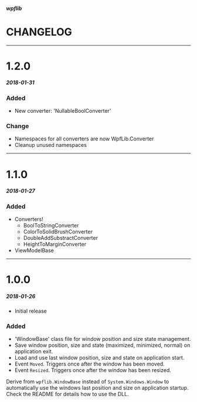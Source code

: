 ##### wpflib

# CHANGELOG
---

# 1.2.0 
##### 2018-01-31

### Added

- New converter: 'NullableBoolConverter'

### Change

- Namespaces for all converters are now WpfLib.Converter
- Cleanup unused namespaces

---

# 1.1.0 
##### 2018-01-27

### Added

- Converters!
	- BoolToStringConverter
	- ColorToSolidBrushConverter
	- DoubleAddSubstractConverter
	- HeightToMarginConverter
- ViewModelBase

---

# 1.0.0 
##### 2018-01-26

- Initial release

### Added

- 'WindowBase' class file for window position and size state management.
- Save window position, size and state (maximized, minimized, normal) on application exit.
- Load and use last window position, size and state on application start.
- Event `Moved`. Triggers once after the window has been moved.
- Event `Resized`. Triggers once after the window has been resized.

Derive from `wpflib.WindowBase` instead of `System.Windows.Window` to automatically use the windows last position and size on application startup. Check the README for details how to use the DLL.